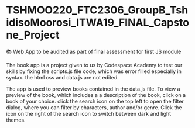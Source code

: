 # TSHMOO220_FTC2306_GroupB_TshidisoMoorosi_ITWA19_FINAL_Capstone_Project
📚 Web App to be audited as part of final assessment for first JS module

The book app is a project given to us by Codespace Academy to test our skills by fixing the scripts.js file code, which was error filled especially
in syntax. the html css and data.js are not edited.

The app is used to preview books contained in the data.js file. To view a preview of the book, which includes a a description of the book, click on
a book of your choice. click the search icon on the top left to open the filter dialog, where you can filter by characters, author and/or genre.
Click the icon on the right of the search icon to switch between dark and light themes.
